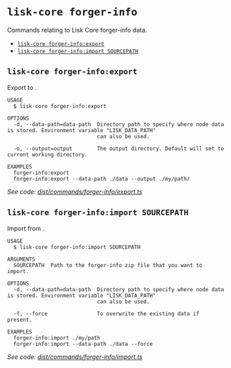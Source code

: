 # `lisk-core forger-info`

Commands relating to Lisk Core forger-info data.

- [`lisk-core forger-info:export`](#lisk-core-forger-infoexport)
- [`lisk-core forger-info:import SOURCEPATH`](#lisk-core-forger-infoimport-sourcepath)

## `lisk-core forger-info:export`

Export to <FILE>.

```
USAGE
  $ lisk-core forger-info:export

OPTIONS
  -d, --data-path=data-path  Directory path to specify where node data is stored. Environment variable "LISK_DATA_PATH"
                             can also be used.

  -o, --output=output        The output directory. Default will set to current working directory.

EXAMPLES
  forger-info:export
  forger-info:export --data-path ./data --output ./my/path/
```

_See code: [dist/commands/forger-info/export.ts](https://github.com/LiskHQ/lisk-core/blob/v3.1.0-rc.0/dist/commands/forger-info/export.ts)_

## `lisk-core forger-info:import SOURCEPATH`

Import from <FILE>.

```
USAGE
  $ lisk-core forger-info:import SOURCEPATH

ARGUMENTS
  SOURCEPATH  Path to the forger-info zip file that you want to import.

OPTIONS
  -d, --data-path=data-path  Directory path to specify where node data is stored. Environment variable "LISK_DATA_PATH"
                             can also be used.

  -f, --force                To overwrite the existing data if present.

EXAMPLES
  forger-info:import ./my/path
  forger-info:import --data-path ./data --force
```

_See code: [dist/commands/forger-info/import.ts](https://github.com/LiskHQ/lisk-core/blob/v3.1.0-rc.0/dist/commands/forger-info/import.ts)_
